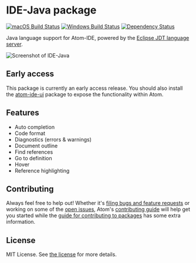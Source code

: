 # IDE-Java package
[![macOS Build Status](https://travis-ci.org/atom/ide-java.svg?branch=master)](https://travis-ci.org/atom/id4e-java) [![Windows Build Status](https://ci.appveyor.com/api/projects/status/1jvknxt9jhykgrxo?svg=true)](https://ci.appveyor.com/project/Atom/ide-java/branch/master) [![Dependency Status](https://david-dm.org/atom/ide-java.svg)](https://david-dm.org/atom/ide-java)

Java language support for Atom-IDE, powered by the [Eclipse JDT language server](https://github.com/eclipse/eclipse.jdt.ls).

![Screenshot of IDE-Java](https://user-images.githubusercontent.com/118951/30291233-0b6e04ac-96e7-11e7-9aa8-3cc6143537c1.png)

## Early access
This package is currently an early access release.  You should also install the [atom-ide-ui](https://atom.io/packages/atom-ide-ui) package to expose the functionality within Atom.

## Features

* Auto completion
* Code format
* Diagnostics (errors & warnings)
* Document outline
* Find references
* Go to definition
* Hover
* Reference highlighting

## Contributing
Always feel free to help out!  Whether it's [filing bugs and feature requests](https://github.com/atom/languageserver-java/issues/new) or working on some of the [open issues](https://github.com/atom/languageserver-java/issues), Atom's [contributing guide](https://github.com/atom/atom/blob/master/CONTRIBUTING.md) will help get you started while the [guide for contributing to packages](https://github.com/atom/atom/blob/master/docs/contributing-to-packages.md) has some extra information.

## License
MIT License.  See [the license](LICENSE.md) for more details.
